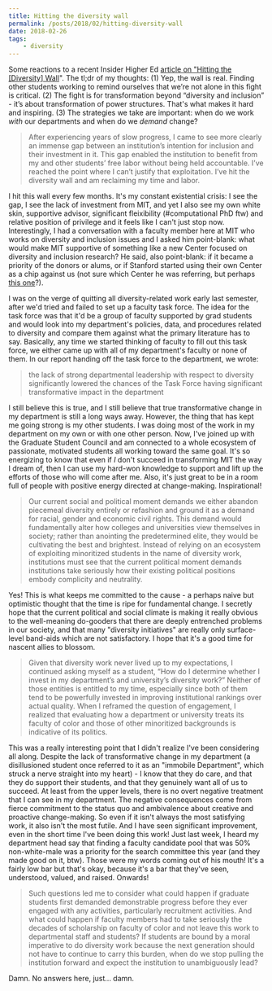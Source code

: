 ```yaml
---
title: Hitting the diversity wall
permalink: /posts/2018/02/hitting-diversity-wall
date: 2018-02-26
tags:
    - diversity
---
```


Some reactions to a recent Insider Higher Ed [article on "Hitting the [Diversity] Wall](https://www.insidehighered.com/advice/2018/02/23/its-unfair-expect-graduate-students-shoulder-all-diversity-work-opinion)". The tl;dr of my thoughts: (1) Yep, the wall is real. Finding other students working to remind ourselves that we’re not alone in this fight is critical. (2) The fight is for transformation beyond “diversity and inclusion” - it’s about transformation of power structures. That's what makes it hard and inspiring. (3) The strategies we take are important: when do we work _with_ our departments and when do we *demand* change?

> After experiencing years of slow progress, I came to see more clearly an immense gap between an institution’s intention for inclusion and their investment in it. This gap enabled the institution to benefit from my and other students’ free labor without being held accountable. I’ve reached the point where I can’t justify that exploitation. I’ve hit the diversity wall and am reclaiming my time and labor.

I hit this wall every few months. It's my constant existential crisis: I see the gap, I see the lack of investment from MIT, and yet I also see my own white skin, supportive advisor, significant fleixibility (#computational PhD ftw) and relative position of privilege and it feels like I can't just stop now. Interestingly, I had a conversation with a faculty member here at MIT who works on diversity and inclusion issues and I asked him point-blank: what would make MIT supportive of something like a new Center focused on diversity and inclusion research? He said, also point-blank: if it became a priority of the donors or alums, or if Stanford started using their own Center as a chip against us (not sure which Center he was referring, but perhaps [this one](https://med.stanford.edu/)?).

I was on the verge of quitting all diversity-related work early last semester, after we'd tried and failed to set up a faculty task force. The idea for the task force was that it'd be a group of faculty supported by grad students and would look into my department's policies, data, and procedures related to diversity and compare them against what the primary literature has to say. Basically, any time we started thinking of faculty to fill out this task force, we either came up with all of my department's faculty or none of them. In our report handing off the task force to the department, we wrote:

> the lack of strong departmental leadership with respect to diversity significantly lowered the chances of the Task Force having significant transformative impact in the department

I still believe this is true, and I still believe that true transformative change in my department is still a long ways away. However, the thing that has kept me going strong is my other students. I was doing most of the work in my department on my own or with one other person. Now, I've joined up with the Graduate Student Council and am connected to a whole ecosystem of passionate, motivated students all working toward the same goal. It's so energizing to know that even if *I* don't succeed in transforming MIT the way I dream of, then I can use my hard-won knowledge to support and lift up the efforts of those who will come after me. Also, it's just great to be in a room full of people with positive energy directed at change-making. Inspirational!

> Our current social and political moment demands we either abandon piecemeal diversity entirely or refashion and ground it as a demand for racial, gender and economic civil rights. This demand would fundamentally alter how colleges and universities view themselves in society; rather than anointing the predetermined elite, they would be cultivating the best and brightest. Instead of relying on an ecosystem of exploiting minoritized students in the name of diversity work, institutions must see that the current political moment demands institutions take seriously how their existing political positions embody complicity and neutrality.

Yes! This is what keeps me committed to the cause - a perhaps naive but optimistic thought that the time is ripe for fundamental change. I secretly hope that the current political and social climate is making it really obvious to the well-meaning do-gooders that there are deeply entrenched problems in our society, and that many "diversity initiatives" are really only surface-level band-aids which are not satisfactory. I hope that it's a good time for nascent allies to blossom.

> Given that diversity work never lived up to my expectations, I continued asking myself as a student, “How do I determine whether I invest in my department’s and university’s diversity work?” Neither of those entities is entitled to my time, especially since both of them tend to be powerfully invested in improving institutional rankings over actual quality. When I reframed the question of engagement, I realized that evaluating how a department or university treats its faculty of color and those of other minoritized backgrounds is indicative of its politics.

This was a really interesting point that I didn't realize I've been considering all along. Despite the lack of transformative change in my department (a disillusioned student once referred to it as an "immobile Department", which struck a nerve straight into my heart) - I know that they do care, and that they do support their students, and that they genuinely want all of us to succeed. At least from the upper levels, there is no overt negative treatment that I can see in my department. The negative consequences come from fierce commitment to the status quo and ambivalence about creative and proactive change-making. So even if it isn't always the most satisfying work, it also isn't the most futile. And I have seen significant improvement, even in the short time I've been doing this work! Just last week, I heard my department head say that finding a faculty candidate pool that was 50% non-white-male was a priority for the search committee this year (and they made good on it, btw). Those were my words coming out of his mouth! It's a fairly low bar but that's okay, because it's a bar that they've seen, understood, valued, and raised. Onwards!

> Such questions led me to consider what could happen if graduate students first demanded demonstrable progress before they ever engaged with any activities, particularly recruitment activities. And what could happen if faculty members had to take seriously the decades of scholarship on faculty of color and not leave this work to departmental staff and students? If students are bound by a moral imperative to do diversity work because the next generation should not have to continue to carry this burden, when do we stop pulling the institution forward and expect the institution to unambiguously lead?

Damn. No answers here, just... damn.
